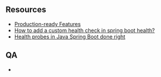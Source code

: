 ## Resources

- [Production-ready Features](https://runebook.dev/en/docs/spring_boot/actuator)
- [How to add a custom health check in spring boot health?](https://www.iditect.com/program-example/how-to-add-a-custom-health-check-in-spring-boot-health.html)
- [Health probes in Java Spring Boot done right](https://www.transcendsoftware.se/posts/health-probes-in-java-spring-boot-done-right)

## QA

- 
